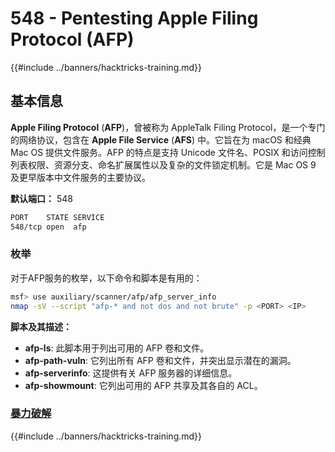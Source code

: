 # 548 - Pentesting Apple Filing Protocol (AFP)

{{#include ../banners/hacktricks-training.md}}

## 基本信息

**Apple Filing Protocol** (**AFP**)，曾被称为 AppleTalk Filing Protocol，是一个专门的网络协议，包含在 **Apple File Service** (**AFS**) 中。它旨在为 macOS 和经典 Mac OS 提供文件服务。AFP 的特点是支持 Unicode 文件名、POSIX 和访问控制列表权限、资源分支、命名扩展属性以及复杂的文件锁定机制。它是 Mac OS 9 及更早版本中文件服务的主要协议。

**默认端口：** 548
```bash
PORT    STATE SERVICE
548/tcp open  afp
```
### **枚举**

对于AFP服务的枚举，以下命令和脚本是有用的：
```bash
msf> use auxiliary/scanner/afp/afp_server_info
nmap -sV --script "afp-* and not dos and not brute" -p <PORT> <IP>
```
**脚本及其描述：**

- **afp-ls**: 此脚本用于列出可用的 AFP 卷和文件。
- **afp-path-vuln**: 它列出所有 AFP 卷和文件，并突出显示潜在的漏洞。
- **afp-serverinfo**: 这提供有关 AFP 服务器的详细信息。
- **afp-showmount**: 它列出可用的 AFP 共享及其各自的 ACL。

### [**暴力破解**](../generic-hacking/brute-force.md#afp)

{{#include ../banners/hacktricks-training.md}}
